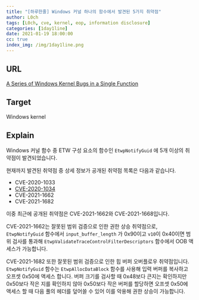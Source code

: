 ```yaml
---
title: "[하루한줄] Windows 커널 하나의 함수에서 발견된 5가지 취약점"
author: L0ch
tags: [L0ch, cve, kernel, eop, information disclosure]
categories: [1day1line]
date: 2021-01-19 18:00:00
cc: true
index_img: /img/1day1line.png
---
```


## URL

[A Series of Windows Kernel Bugs in a Single Function](https://blog.br0vvnn.io/pages/blogpost.aspx?id=4)

## Target

Windows kernel

## Explain
Windows 커널 함수 중 ETW 구성 요소의 함수인 `EtwpNotifyGuid` 에 5개 이상의 취약점이 발견되었습니다.

현재까지 발견된 취약점 중 상세 정보가 공개된 취약점 목록은 다음과 같습니다.

- CVE-2020-1033
- [CVE-2020-1034](https://hackyboiz.github.io/2020/10/26/idioth/cve-2020-1034/)
- CVE-2021-1662
- CVE-2021-1682

이중 최근에 공개된 취약점은 CVE-2021-1662와 CVE-2021-1668입니다.

CVE-2021-1662는 잘못된 범위 검증으로 인한 권한 상승 취약점으로,  `EtwpNotifyGuid` 함수에서 `input_buffer_length` 가 0x90이고 `v10`이 0x40이면 범위 검사를 통과해 `EtwpValidateTraceControlFilterDescriptors` 함수에서 OOB 액세스가 가능합니다.

CVE-2021-1682 또한 잘못된 범위 검증으로 인한 힙 버퍼 오버플로우 취약점입니다. `EtwpNotifyGuid` 함수는 `EtwpAllocDataBlock` 함수를 사용해 입력 버퍼를 복사하고 오프셋 0x50에 액세스 합니다. 버퍼 크기를 검사할 때 0x48보다 큰지는 확인하지만 0x50보다 작은 지를 확인하지 않아 0x50보다 작은 버퍼를 할당하면 오프셋 0x50에 액세스 할 때 다음 풀의 헤더를 덮어쓸 수 있어 이를 악용해 권한 상승이 가능합니다.